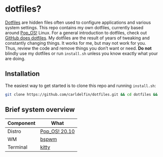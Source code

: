 # dotfiles?

[Dotfiles](https://en.wikipedia.org/wiki/Hidden_file_and_hidden_directory#Unix_and_Unix-like_environments) are hidden files often used to configure applications and various system settings. This repo contains my own dotfiles, currently based around [Pop_OS!](https://pop.system76.com/) Linux. For a general introduction to dotfiles, check out [GitHub does dotfiles](https://dotfiles.github.io/). My dotfiles are the result of years of tweaking and constantly changing things. It works for me, but may not work for you. Thus, review the code and remove things you don’t want or need. **Do not** blindly use my dotfiles or run `install.sh` unless you know exactly what your are doing.

## Installation

The easiest way to get started is to clone this repo and running `install.sh`:

```bash
git clone https://github.com/carldelfin/dotfiles.git && cd dotfiles && bash install.sh
```

## Brief system overview

| Component           | What                                            |
| --------------------| ------------------------------------------------|
| Distro              | [Pop_OS! 20.10](https://pop.system76.com/)      |
| WM                  | [bspwm](https://github.com/baskerville/bspwm)   |
| Terminal            | [kitty](https://sw.kovidgoyal.net/kitty/)       |
